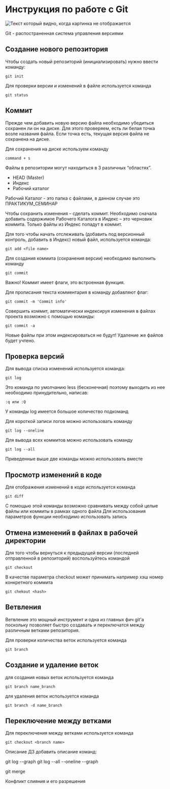 # Инструкция по работе с Git

![Текст который видно, когда картинка не отображается](git.webp)

Git - распостраненная система управления версиями


## Создание нового репозитория

Чтобы создать новый репозиторий (инициализировать) 
нужно ввести команду:

    git init

Для проверки версии и изменений в файле используется команда

    git status

## Коммит

Прежде чем добавить новую версию файла необходимо убедиться сохранен ли он на диске. Для этого проверяем, есть ли белая точка возле названия файла. Если точка есть, текущая версия файла не сохранена на диске. 


Для сохранения на диске используем команду 

    command + s


Файлы в репозитории могут находиться в 3 различных “областях”.

* HEAD (Master)
* Индекс
* Рабочий каталог

Рабочий Каталог - это папка с файлами, в данном случае это ПРАКТИКУМ_СЕМИНАР

Чтобы сохранить изменения – сделать коммит. Необходимо сначала добавить содержимое Рабочего Каталога в Индекс – это черновик коммита. Только файлы из Индекс попадут в коммит.

Для того чтобы начать отслеживать (добавить под версионный контроль, добавить в Индекс) новый файл, используется команда:

    git add <file name>

Для создания коммита (сохранения версии) необходимо выполнить команду 

    git commit

Важно! Коммит имеет флаги, это встроенная функция. 

Для прописания текста комментария в команду добавляют флаг:

    git commit -m 'Commit info'

Cовершить коммит, автоматически индексируя изменения в файлах проекта возможно с помощью команды:

    git commit -a

 Новые файлы при этом индексироваться не будут! Удаление же файлов будет учтено.


## Проверка версий
Для вывода списка изменений используется команда:

    git log

Это команда по умолчанию less (бесконечная) поэтому выходить из нее необходимо принудительно, написав:

    :q или :Q

У команды log имеется большое количество подкоманд

Для короткой записи логов можно использовать команду

    git log --oneline

Для вывода всех коммитов можно использовать команду

    git log --all

Приведенные выше две команды можно использовать вместе 


## Просмотр изменений в коде

Для отображения изменений в коде используется команда

    git diff

С помощью этой команды возможно сравнивать между собой целые файлы или коммиты в рамках одного файла 
Для использования параметров функции необходимо использовать запись

## Отмена изменений в файлах в рабочей директории

Для того чтобы  вернуться к предыдущей версии (последней отправленной в репозиторий)  воспользуйтесь командой 

    git checkout

В качестве параметра checkout может принимать например хэш номер конкретного коммита

    git chekout <hash>

## Ветвления

Ветвление это мощный инструмент и одна из главных фич git'а поскольку позволяет быстро создавать и переключатся между различным ветками репозитория.

Для проверки количества веток используется команда

    git branch

## Создание и удаление веток

для создания новых веток используется команда 

    git branch name_branch

для удаления веток используется команда 

    git branch -d name_branch

## Переключение между ветками 

Для переключения между ветками используется команда

    git checkout <branch name>

Описание ДЗ
добавить описание команд:

git log --graph
git log --all --oneline --graph

git merge <branch name>

Конфликт слияния и его разрешения